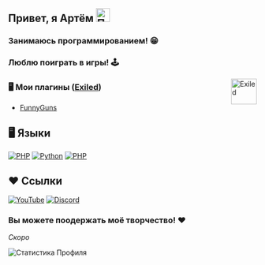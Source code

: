 ## Привет, я Артём <img src="https://user-images.githubusercontent.com/1303154/88677602-1635ba80-d120-11ea-84d8-d263ba5fc3c0.gif" width="28px" alt="Привет">
### Занимаюсь программированием! 😁
### Люблю поиграть в игры! 🕹

<a href="https://www.github.com/Exiled-Team/EXILED"><img align="right" alt="Exiled" width="52px" src="https://raw.githubusercontent.com/Exiled-Team/EXILED/master/assets/Exiled_Icon.ico"/></a></img>

### 🖥 Мои плагины ([Exiled](https://github.com/Exiled-Team/EXILED))
- [FunnyGuns](https://github.com/artv15/FunnyGuns)

## 🖥 Языки

[![PHP](https://img.shields.io/badge/-.FRAMEWORK-090909?style=for-the-badge&logo=.net&logoColor=512BD4)]()
[![Python](https://img.shields.io/badge/-Python-090909?style=for-the-badge&logo=python&logoColor=3776AB)]()
[![PHP](https://img.shields.io/badge/-PHP-090909?style=for-the-badge&logo=php&logoColor=777BB4)]()

## ❤ Ссылки

[![YouTube](https://img.shields.io/badge/-YouTube-090909?style=for-the-badge&logo=youtube&logoColor=FF0000)](https://www.youtube.com/channel/UCWzVY1KtekiqJOgJvKHAa4Q)
[![Discord](https://img.shields.io/badge/-Discord-090909?style=for-the-badge&logo=discord&logoColor=5865F2)](https://discord.gg/BvfGfN89Wc)

### Вы можете поодержать моё творчество! ❤
_Скоро_

![Статистика Профиля](https://github-readme-stats.vercel.app/api?username=artv15&theme=merko&locale=ru&show_icons=true&custom_title=Статистика)